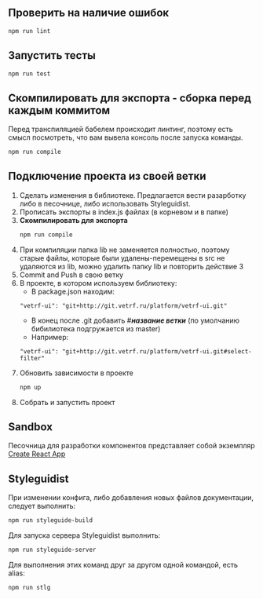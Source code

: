 ## Проверить на наличие ошибок

```bash
npm run lint
```

## Запустить тесты

```bash
npm run test
```

## Скомпилировать для экспорта - сборка перед каждым коммитом

Перед транспиляцией бабелем происходит линтинг, поэтому есть смысл посмотреть, что
вам вывела консоль после запуска команды.

```bash
npm run compile
```

## Подключение проекта из своей ветки

1. Сделать изменения в библиотеке. Предлагается вести разарботку либо в песочнице,
   либо использовать Styleguidist.
1. Прописать экспорты в index.js файлах (в корневом и в папке)
1. **Скомпилировать для экспорта**
   ```bash
   npm run compile
   ```
1. При компиляции папка lib не заменяется полностью, поэтому старые файлы, которые были удалены-перемещены в src не удаляются из lib, можно удалить папку lib и повторить действие 3
1. Commit and Push в свою ветку
1. В проекте, в котором используем библиотеку:
   - В package.json находим:
   ```
   "vetrf-ui": "git+http://git.vetrf.ru/platform/vetrf-ui.git"
   ```
   - В конец после .git добавить #**_название ветки_** (по умолчанию бибилиотека подгружается из master)
   - Например:
   ```
   "vetrf-ui": "git+http://git.vetrf.ru/platform/vetrf-ui.git#select-filter"
   ```
1. Обновить зависимости в проекте
   ```bash
   npm up
   ```
1. Собрать и запустить проект

## Sandbox

Песочница для разработки компонентов представляет собой экземпляр [Create React App](https://github.com/facebookincubator/create-react-app)

## Styleguidist

При изменении конфига, либо добавления новых файлов документации, следует выполнить:

```bash
npm run styleguide-build
```

Для запуска сервера Styleguidist выполнить:

```bash
npm run styleguide-server
```

Для выполнения этих команд друг за другом одной командой, есть alias:

```bash
npm run stlg
```

